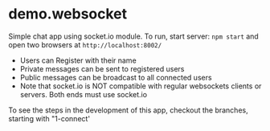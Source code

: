 # demo.websocket

Simple chat app using socket.io module. To run, start server: `npm start` and open two browsers at `http://localhost:8002/`

- Users can Register with their name
- Private messages can be sent to registered users
- Public messages can be broadcast to all connected users
- Note that  socket.io is NOT compatible with regular websockets clients or servers. Both ends must use socket.io

To see the steps in the development of this app, checkout the branches, starting with "1-connect'